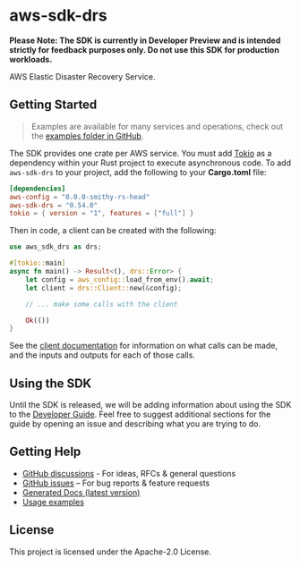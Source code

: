 # aws-sdk-drs

**Please Note: The SDK is currently in Developer Preview and is intended strictly for
feedback purposes only. Do not use this SDK for production workloads.**

AWS Elastic Disaster Recovery Service.

## Getting Started

> Examples are available for many services and operations, check out the
> [examples folder in GitHub](https://github.com/awslabs/aws-sdk-rust/tree/main/examples).

The SDK provides one crate per AWS service. You must add [Tokio](https://crates.io/crates/tokio)
as a dependency within your Rust project to execute asynchronous code. To add `aws-sdk-drs` to
your project, add the following to your **Cargo.toml** file:

```toml
[dependencies]
aws-config = "0.0.0-smithy-rs-head"
aws-sdk-drs = "0.54.0"
tokio = { version = "1", features = ["full"] }
```

Then in code, a client can be created with the following:

```rust
use aws_sdk_drs as drs;

#[tokio::main]
async fn main() -> Result<(), drs::Error> {
    let config = aws_config::load_from_env().await;
    let client = drs::Client::new(&config);

    // ... make some calls with the client

    Ok(())
}
```

See the [client documentation](https://docs.rs/aws-sdk-drs/latest/aws_sdk_drs/client/struct.Client.html)
for information on what calls can be made, and the inputs and outputs for each of those calls.

## Using the SDK

Until the SDK is released, we will be adding information about using the SDK to the
[Developer Guide](https://docs.aws.amazon.com/sdk-for-rust/latest/dg/welcome.html). Feel free to suggest
additional sections for the guide by opening an issue and describing what you are trying to do.

## Getting Help

* [GitHub discussions](https://github.com/awslabs/aws-sdk-rust/discussions) - For ideas, RFCs & general questions
* [GitHub issues](https://github.com/awslabs/aws-sdk-rust/issues/new/choose) – For bug reports & feature requests
* [Generated Docs (latest version)](https://awslabs.github.io/aws-sdk-rust/)
* [Usage examples](https://github.com/awslabs/aws-sdk-rust/tree/main/examples)

## License

This project is licensed under the Apache-2.0 License.

